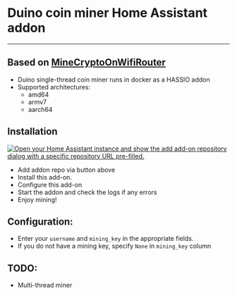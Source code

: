 
# Duino coin miner Home Assistant addon
_____
## Based on [MineCryptoOnWifiRouter](https://github.com/BastelPichi/MineCryptoOnWifiRouter)

- Duino single-thread coin miner runs in docker as a HASSIO addon
- Supported architectures:
  - amd64
  - armv7
  - aarch64
 
 ## Installation
 
[![Open your Home Assistant instance and show the add add-on repository dialog with a specific repository URL pre-filled.](https://my.home-assistant.io/badges/supervisor_add_addon_repository.svg)](https://my.home-assistant.io/redirect/supervisor_add_addon_repository/?repository_url=https%3A%2F%2Fgithub.com%2Fmavotronik%2Fhassio-addons%2F)

 - Add addon repo via button above
 - Install this add-on.
 - Configure this add-on
 - Start the addon and check the logs if any errors
 - Enjoy mining!
 ## Configuration: 

- Enter your `username` and `mining_key` in the appropriate fields. 
- If you do not have a mining key, specify `None` in `mining_key` column
  
## TODO: 
- Multi-thread miner
